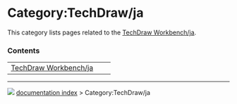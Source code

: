 # Category:TechDraw/ja
This category lists pages related to the [TechDraw Workbench/ja](TechDraw_Workbench/ja.md).

### Contents

|     |     |     |
| --- | --- | --- |
| [TechDraw Workbench/ja](TechDraw_Workbench/ja.md) |



---
![](images/Button_right.svg) [documentation index](../README.md) > Category:TechDraw/ja
